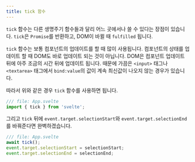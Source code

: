 ```yaml
---
title: tick 함수
---
```


`tick` 함수는 다른 생명주기 함수들과 달리 어느 곳에서나 쓸 수 있다는 장점이 있습니다. `tick`은 `Promise`를 반환하고, DOM이 바뀔 때 `fulfilled` 됩니다.

`tick` 함수는 보통 컴포넌트의 업데이트를 할 때 많이 사용됩니다. 컴포넌트의 상태를 업데이트 할 때 DOM도 바로 업데이트 되는 것이 아닙니다. DOM은 컴포넌트 업데이트 뒤에 아주 조금의 시간 뒤에 업데이트 됩니다. 때문에 가끔은 `<input>` 태그나 `<textarea>` 태그에서 `bind:value`의 값이 계속 최신값이 나오지 않는 경우가 있습니다. 

따라서 위와 같은 경우 `tick` 함수를 사용하면 됩니다.



```js
/// file: App.svelte
import { tick } from 'svelte';
```



그리고 `tick` 뒤에 `event.target.selectionStart`와 `event.target.selectionEnd`를 바꿔준다면 완벽하겠습니다.


```js
/// file: App.svelte
await tick();
event.target.selectionStart = selectionStart;
event.target.selectionEnd = selectionEnd;
```
